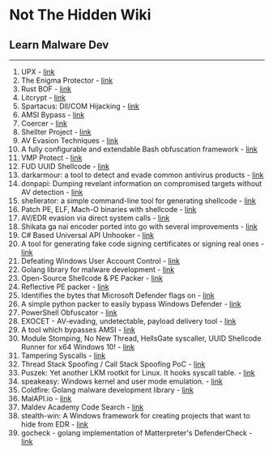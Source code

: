 # Not The Hidden Wiki

## Learn Malware Dev
-----

1. UPX - [link](https://upx.github.io/)
2. The Enigma Protector - [link](https://www.enigmaprotector.com/en/home.html)
3. Rust BOF - [link](https://github.com/wumb0/rust_bof)
4. Litcrypt - [link](https://docs.rs/litcrypt/latest/litcrypt/)
5. Spartacus: Dll/COM Hijacking - [link](https://github.com/Accenture/Spartacus)
6. AMSI Bypass - [link](https://amsi.fail/)
7. Coercer - [link](https://github.com/p0dalirius/Coercer)
8. Shellter Project - [link](https://www.shellterproject.com/)
9. AV Evasion Techniques - [link](https://github.com/Karmaz95/evasion)
10. A fully configurable and extendable Bash obfuscation framework - [link](https://github.com/Bashfuscator/Bashfuscator)
11. VMP Protect - [link](https://vmpsoft.com/)
12. FUD UUID Shellcode - [link](https://github.com/Bl4ckM1rror/FUD-UUID-Shellcode)
13. darkarmour: a tool to detect and evade common antivirus products - [link](https://github.com/bats3c/darkarmour)
14. donpapi: Dumping revelant information on compromised targets without AV detection - [link](https://github.com/login-securite/DonPAPI)
15. shellerator: a simple command-line tool for generating shellcode - [link](https://github.com/ShutdownRepo/Shellerator)
16. Patch PE, ELF, Mach-O binaries with shellcode - [link](https://github.com/secretsquirrel/the-backdoor-factory)
17. AV/EDR evasion via direct system calls - [link](https://github.com/jthuraisamy/SysWhispers2)
18. Shikata ga nai encoder ported into go with several improvements - [link](https://github.com/EgeBalci/sgn)
19. C# Based Universal API Unhooker - [link](https://github.com/GetRektBoy724/SharpUnhooker)
20. A tool for generating fake code signing certificates or signing real ones - [link](https://github.com/Tylous/Limelighter)
21. Defeating Windows User Account Control - [link](https://github.com/hfiref0x/UACME)
22. Golang library for malware development - [link](https://github.com/D3Ext/maldev)
23. Open-Source Shellcode & PE Packer - [link](https://github.com/phra/PEzor)
24. Reflective PE packer - [link](https://github.com/EgeBalci/amber)
25. Identifies the bytes that Microsoft Defender flags on - [link](https://github.com/matterpreter/DefenderCheck)
26. A simple python packer to easily bypass Windows Defender - [link](https://github.com/Unknow101/FuckThatPacker)
27. PowerShell Obfuscator - [link](https://github.com/danielbohannon/Invoke-Obfuscation)
28. EXOCET - AV-evading, undetectable, payload delivery tool - [link](https://github.com/tanc7/EXOCET-AV-Evasion)
29. A tool which bypasses AMSI - [link](https://github.com/Sh3lldon/FullBypass)
30. Module Stomping, No New Thread, HellsGate syscaller, UUID Shellcode Runner for x64 Windows 10! - [link](https://github.com/boku7/Ninja_UUID_Runner)
31. Tampering Syscalls - [link](https://github.com/rad9800/TamperingSyscalls)
32. Thread Stack Spoofing / Call Stack Spoofing PoC - [link](https://github.com/mgeeky/ThreadStackSpoofer)
33. Puszek: Yet another LKM rootkit for Linux. It hooks syscall table. - [link](https://github.com/Eterna1/puszek-rootkit)
34. speakeasy: Windows kernel and user mode emulation. - [link](https://github.com/fireeye/speakeasy)
35. Coldfire: Golang malware development library - [link](https://github.com/redcode-labs/Coldfire)
36. MalAPI.io - [link](https://malapi.io/)
37. Maldev Academy Code Search - [link](https://search.maldevacademy.com/)
38. stealth-win: A Windows framework for creating projects that want to hide from EDR - [link](https://github.com/Nordgaren/stealth-win)
39. gocheck - golang implementation of Matterpreter's DefenderCheck - [link](https://github.com/gatariee/gocheck)

